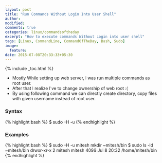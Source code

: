 ```yaml
---
layout: post
title: "Run Commands Without Login Into User Shell"
author:
modified:
comments: true
categories: linux/commandsoftheday
excerpt: "How to execute commands Without Login into user shell"
tags: [Linux, CommandLine, CommandOfTheDay, Bash, Sudo]
image:
  feature:
date: 2015-07-08T20:33:33+05:30
---
```


{% include _toc.html %}

* Mostly While setting up web server, I was run multiple commands as root user.
* After that I realize I've to change ownership of web root :(
* By using following command we can directly create directory, copy files with given username instead of root user.

### Syntax

{% highlight bash %}
$ sudo -H -u <USERNAME> <COMMAND>
{% endhighlight %}

### Examples

{% highlight bash %}
$ sudo -H -u mitesh mkdir ~mitesh/bin
$ sudo ls -ld ~mitesh/bin
drwxr-xr-x 2 mitesh mitesh 4096 Jul  8 20:32 /home/mitesh/bin
{% endhighlight %}
